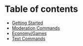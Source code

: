 # Table of contents

* [Getting Started](README.md)
* [Moderation Commands](moderation-commands.md)
* [Economy/Games](economy-games.md)
* [Text Commands](text-commands.md)

